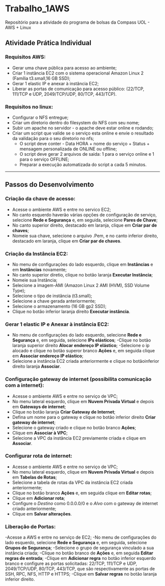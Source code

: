 # Trabalho_1AWS
Repositório para a atividade do programa de bolsas da Compass UOL - AWS + Linux 

## Atividade Prática Individual
### Requisitos AWS:
- Gerar uma chave pública para acesso ao ambiente;
- Criar 1 instância EC2 com o sistema operacional Amazon Linux 2 
    (Família t3.small,16 GB SSD);
- Gerar 1 elastic IP e anexar à instância EC2;
- Liberar as portas de comunicação para acesso público:
    (22/TCP, 111/TCP e UDP, 2049/TCP/UDP, 80/TCP, 443/TCP).

### Requisitos no linux:
- Configurar o NFS entregue;
- Criar um diretorio dentro do filesystem do NFS com seu nome;
- Subir um apache no servidor - o apache deve estar online e rodando;
- Criar um script que valide se o serviço esta online e envie o resultado da validação
para o seu diretorio no nfs;
  - O script deve conter - Data HORA + nome do serviço + Status + mensagem personalizada de ONLINE ou offline;
  - O script deve gerar 2 arquivos de saida: 1 para o serviço online e 1 para o serviço OFFLINE;
  - Preparar a execução automatizada do script a cada 5 minutos.

---

## Passos do Desenvolvimento

### Criação da chave de acesso:
- Acesse o ambiente AWS e entre no servico EC2;
- No canto esquerdo haverão várias opções de configuração de serviço, selecione **Rede e Segurança** e, em seguida, selecione **Pares de Chave**;
- No canto superior direito, destacado em laranja, clique em **Criar par de chaves**;
- Nomeie sua chave, selecione o arquivo .Pem, e no canto inferior direito, destacado em laranja, clique em **Criar par de chaves**.

### Criação da Instância EC2:
- No menu de configurações do lado esquerdo, clique em **Instâncias** e em **Instâncias** novamente;
- No canto superior diretio, clique no botão laranja **Executar Instância**;
- Nomeie sua Instância;
- Selecione a imagem-AMI (Amazon Linux 2 AMI (HVM), SSD Volume Type);
- Selecione o tipo de instância (t3.small);
- Selecione a chave gerada anteriormente;
- Selecione o armazenamento (16 GB gp2 SSD);
- Clique no botão inferior laranja direito **Executar instância**.

### Gerar 1 elastic IP e Anexar à instância EC2:
- No menu de configurações do lado esquerdo, selecione **Rede e Segurança** e, em seguida, selecione **IPs elásticos**;
-Clique no botão laranja superior direito **Alocar endereço IP elástico**;
-Selecione o ip alocado e clique no botão superor branco **Ações** e, em seguida clique em **Associar endereço IP elástico**;
- Selecione a instância EC2 criada anteriormente e clique no botãoinferior direito laranja **Associar**.

### Configuração gateway de internet (possibilita comunicação com a internet):
- Acesse o ambiente AWS e entre no serviço de VPC;
- No menu lateral esquerdo, clique em **Nuvem Privada Virtual** e depois em **Gateways de internet**;
- Clique no botão laranja **Criar Gateway de Internet**;
- Defina um nome para o gateway e clique no botão inferior direito **Criar gateway de internet**;
- Selecione o gateway criado e clique no botão branco **Ações**;
- Clique em **Associar à VPC**;
- Selecione a VPC da instância EC2 previamente criada e clique em **Associar**.

### Configurar rota de internet:
- Acesse o ambiente AWS e entre no serviço de VPC;
- No menu lateral esquerdo, clique em **Nuvem Privada Virtual** e depois em **Tabelas de Rotas**;
- Selecione a tabela de rotas da VPC da instância EC2 criada anteriormente;
- Clique no botão branco **Ações** e, em seguida clique em **Editar rotas**;
- Clique em **Adicionar rota**;
- Configure o *Destino* como 0.0.0.0/0 e o *Alvo* com o gateway de internet criado anteriormente;
- Clique em **Salvar alterações**.

### Liberação de Portas:
-Acesse a AWS e entre no serviço de EC2;
-No menu de configurações do lado esquerdo, selecione **Rede e Segurança** e, em seguida, selecione **Grupos de Segurança**;
-Selecione o grupo de segurança vinculado a sua instância criada;
-Clique no botâo branco de **Ações** e, em seguida **Editar regras de entrada**; 
-Clique em **Adicionar regra** no botão inferior esquerdo branco e configure as portas solicitadas: 22/TCP, 111/TCP e UDP, 2049/TCP/UDP, 80/TCP, 443/TCP, que são respectivamente as portas de SSH, RPC, NFS, HTTP e HTTPS;
-Clique em **Salvar regras** no botão laranja inferior direito.





